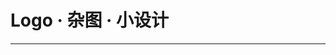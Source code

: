 # Logo · 杂图 · 小设计

---

<div class="article-cards-container-doc">
  <ArticleCard
    image="/doc/creation/pic/CUST MC.svg"
    link=""
    title="VTuber 风 CUST MC Logo"
    description="当 MC 社团变得可爱起来"
  />
  <ArticleCard
    image="https://raw.githubusercontent.com/hrsthrt74/create_mod_meme_stickers/main/%E5%A4%B4%E5%9B%BE.png"
    link="https://github.com/hrsthrt74/create_mod_meme_stickers"
    title="机械动力 MEME 贴纸"
    description="Ver. 2.0 头图"
  />
  <ArticleCard
    image="/doc/creation/pic/文字背屏壁纸 Pro.png"
    link=""
    title="文字背屏壁纸 for Xiaomi 17 Pro"
    description="网友：比市场部会宣传"
  />
  <ArticleCard
    image="/doc/creation/pic/文字背屏壁纸 Pro Max.png"
    link=""
    title="文字背屏壁纸 for Xiaomi 17 Pro Max"
    description="Max 版"
  />
  <ArticleCard
    image="/doc/creation/pic/NS 背屏壁纸.png"
    link=""
    title="NS 背屏壁纸"
    description="卢总间接转发了（"
  />
  <ArticleCard
    image="/doc/creation/pic/媒体卡片 超级岛 Ver..png"
    link=""
    title="媒体卡片 超级岛 Ver."
    description="figma 真好玩 🤓🤓"
  />
  <ArticleCard
    image="/doc/creation/pic/AstroBox VTB Logo DEMO.png"
    link="https://afdian.com/item/c81a17a2a20611f0ac055254001e7c00"
    title="AstroBox VTB Logo DEMO"
    description="做了初稿，由 @Yulimfish 润色（加入灵魂），点击购买实体周边（终稿版）"
  />
</div>